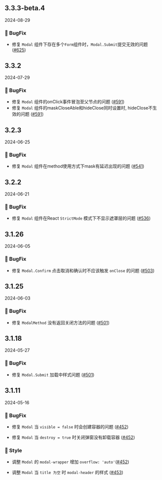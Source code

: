 ## 3.3.3-beta.4
2024-08-29

### 🐞 BugFix

- 修复 `Modal` 组件下存在多个`Form`组件时，`Modal.Submit`提交无效的问题 ([#625](https://github.com/sheinsight/shineout-next/pull/625))

## 3.3.2
2024-07-29

### 🐞 BugFix

- 修复 `Modal` 组件的onClick事件冒泡至父节点的问题 ([#591](https://github.com/sheinsight/shineout-next/pull/591))
- 修复 `Modal` 组件的maskCloseAble和hideClose同时设置时, hideClose不生效的问题 ([#591](https://github.com/sheinsight/shineout-next/pull/591))

## 3.2.3
2024-06-25

### 🐞 BugFix

- 修复 `Modal` 组件在method使用方式下mask有延迟出现的问题 ([#541](https://github.com/sheinsight/shineout-next/pull/541))

## 3.2.2
2024-06-21

### 🐞 BugFix

- 修复 `Modal` 组件在React `StrictMode` 模式下不显示遮罩层的问题 ([#536](https://github.com/sheinsight/shineout-next/pull/536))

## 3.1.26
2024-06-05

### 🐞 BugFix

- 修复 `Modal.Confirm` 点击取消和确认时不应该触发 `onClose` 的问题 ([#503](https://github.com/sheinsight/shineout-next/pull/503))

## 3.1.25
2024-06-03

### 🐞 BugFix

- 修复 `ModalMethod` 没有返回关闭方法的问题 ([#501](https://github.com/sheinsight/shineout-next/pull/501))

## 3.1.18
2024-05-27

### 🐞 BugFix

- 修复 `Modal.Submit` 加载中样式问题 ([#501](https://github.com/sheinsight/shineout-next/pull/501))

## 3.1.11
2024-05-16

### 🐞 BugFix

- 修复 `Modal` 当 `visible = false` 时会创建容器的问题 ([#452](https://github.com/sheinsight/shineout-next/pull/452))

- 修复 `Modal` 当 `destroy = true` 时关闭弹窗没有卸载容器 ([#452](https://github.com/sheinsight/shineout-next/pull/452))

### 💅 Style

- 调整  `Modal` 的 `modal-wrapper` 增加 `overflow: 'auto'`([#452](https://github.com/sheinsight/shineout-next/pull/452))

- 调整 `Modal` 当 `title 为空` 时 `modal-header` 的样式 ([#453](https://github.com/sheinsight/shineout-next/pull/453))







